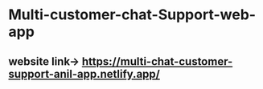 # Multi-customer-chat-Support-web-app
## website link-> https://multi-chat-customer-support-anil-app.netlify.app/
